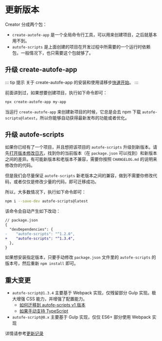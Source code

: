 # 更新版本

Creator 分成两个包：
* `create-autofe-app` 是一个全局命令行工具，可以用来创建项目，之后就基本用不到。
* `autofe-scripts` 是上面创建的项目在开发过程中所需要的一个运行时依赖包，一般情况下，也只需要这个包就够了。

## 升级 create-autofe-app

::: tip 提示
关于 create-autofe-app 的安装和使用请移步[快速开始](./getting-started)。
:::

前面讲到过，如果想要创建项目，执行如下命令即可：

```sh
npx create-autofe-app my-app
```

当运行 `create-autofe-app` 来创建新项目的时候，它总是会去 npm 下载 `autofe-scripts@latest`，所以你能够自动获得最新发布的功能或者优化。

## 升级 autofe-scripts

如果你已经有了一个项目，并且想把该项目的 `autofe-scripts` 升级到新版本。请先[打开版本修改日志](https://github.com/athm-fe/create-autofe-app/blob/master/CHANGELOG.md)，找到你的当前版本（在 `package.json` 可以找到）和新版本之间的差异。有可能新版本和老版本不兼容，需要你按照 `CHANGELOG.md` 的说明来修改你的代码。

但是我们会尽量保证 `autofe-scripts` 新老版本之间的兼容，做到不需要你修改代码，或者仅仅是修改少量的代码，即可迁移成功。

所以，大多数情况下，执行如下命令即可：

```sh
npm i --save-dev autofe-scripts@latest
```

该命令会自动产生如下改动：

```diff
// package.json
{
  "devDependencies": {
-    "autofe-scripts": "^1.2.0",
+    "autofe-scripts": "^1.3.4",
  },
}
```

如果想安装指定版本，只要手动修改 `package.json` 文件里的 `autofe-scripts` 的版本号，然后重新 `npm install` 即可。

## 重大变更

* `autofe-script@1.3.4` 主要基于 Webpack 实现，仅残留部分 Gulp 实现。极大增强 CSS 能力，并增强了配置能力。
  * [如何迁移到 autofe-scripts v1 版本](https://github.com/athm-fe/create-autofe-app/blob/master/doc/how-to-migrate-to-v1.md)
  * [如果手动支持 TypeScript](https://github.com/athm-fe/create-autofe-app/blob/master/doc/how-to-ts.md)
* `autofe-script@0.x` 主要基于 Gulp 实现，仅仅 ES6+ 部分使用 Webpack 实现

详情请参考[更新记录](https://github.com/athm-fe/create-autofe-app/blob/master/CHANGELOG.md)